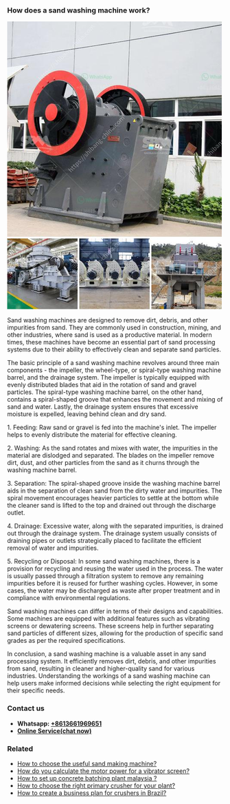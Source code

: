 <h3>How does a sand washing machine work?</h3><img src='1701744973.jpg' alt=''><p>Sand washing machines are designed to remove dirt, debris, and other impurities from sand. They are commonly used in construction, mining, and other industries, where sand is used as a productive material. In modern times, these machines have become an essential part of sand processing systems due to their ability to effectively clean and separate sand particles.</p><p>The basic principle of a sand washing machine revolves around three main components - the impeller, the wheel-type, or spiral-type washing machine barrel, and the drainage system. The impeller is typically equipped with evenly distributed blades that aid in the rotation of sand and gravel particles. The spiral-type washing machine barrel, on the other hand, contains a spiral-shaped groove that enhances the movement and mixing of sand and water. Lastly, the drainage system ensures that excessive moisture is expelled, leaving behind clean and dry sand.</p><p>1. Feeding: Raw sand or gravel is fed into the machine's inlet. The impeller helps to evenly distribute the material for effective cleaning.</p><p>2. Washing: As the sand rotates and mixes with water, the impurities in the material are dislodged and separated. The blades on the impeller remove dirt, dust, and other particles from the sand as it churns through the washing machine barrel.</p><p>3. Separation: The spiral-shaped groove inside the washing machine barrel aids in the separation of clean sand from the dirty water and impurities. The spiral movement encourages heavier particles to settle at the bottom while the cleaner sand is lifted to the top and drained out through the discharge outlet.</p><p>4. Drainage: Excessive water, along with the separated impurities, is drained out through the drainage system. The drainage system usually consists of draining pipes or outlets strategically placed to facilitate the efficient removal of water and impurities.</p><p>5. Recycling or Disposal: In some sand washing machines, there is a provision for recycling and reusing the water used in the process. The water is usually passed through a filtration system to remove any remaining impurities before it is reused for further washing cycles. However, in some cases, the water may be discharged as waste after proper treatment and in compliance with environmental regulations.</p><p>Sand washing machines can differ in terms of their designs and capabilities. Some machines are equipped with additional features such as vibrating screens or dewatering screens. These screens help in further separating sand particles of different sizes, allowing for the production of specific sand grades as per the required specifications.</p><p>In conclusion, a sand washing machine is a valuable asset in any sand processing system. It efficiently removes dirt, debris, and other impurities from sand, resulting in cleaner and higher-quality sand for various industries. Understanding the workings of a sand washing machine can help users make informed decisions while selecting the right equipment for their specific needs.</p><h3>Contact us</h3><ul><li><strong>Whatsapp:&nbsp;<a href="https://wa.me/8613661969651">+8613661969651</a></strong></li><li><a href="https://swt.shibang-china.com/?git&amp;zhl&amp;How does a sand washing machine work"><strong>Online Service(chat now)</strong></a></li></ul><h3>Related</h3><ul><li><a href='How to choose the useful sand making machine.md'>How to choose the useful sand making machine?</a></li><li><a href='How do you calculate the motor power for a vibrator screen.md'>How do you calculate the motor power for a vibrator screen?</a></li><li><a href='How to set up concrete batching plant malaysia .md'>How to set up concrete batching plant malaysia ?</a></li><li><a href='How to choose the right primary crusher for your plant.md'>How to choose the right primary crusher for your plant?</a></li><li><a href='How to create a business plan for crushers in Brazil.md'>How to create a business plan for crushers in Brazil?</a></li></ul>